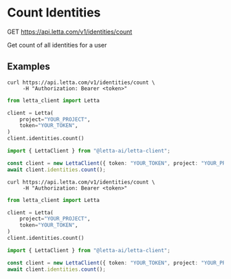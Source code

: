 # Count Identities

GET https://api.letta.com/v1/identities/count

Get count of all identities for a user

## Examples

```shell
curl https://api.letta.com/v1/identities/count \
     -H "Authorization: Bearer <token>"
```

```python
from letta_client import Letta

client = Letta(
    project="YOUR_PROJECT",
    token="YOUR_TOKEN",
)
client.identities.count()

```

```typescript
import { LettaClient } from "@letta-ai/letta-client";

const client = new LettaClient({ token: "YOUR_TOKEN", project: "YOUR_PROJECT" });
await client.identities.count();

```

```shell
curl https://api.letta.com/v1/identities/count \
     -H "Authorization: Bearer <token>"
```

```python
from letta_client import Letta

client = Letta(
    project="YOUR_PROJECT",
    token="YOUR_TOKEN",
)
client.identities.count()

```

```typescript
import { LettaClient } from "@letta-ai/letta-client";

const client = new LettaClient({ token: "YOUR_TOKEN", project: "YOUR_PROJECT" });
await client.identities.count();

```